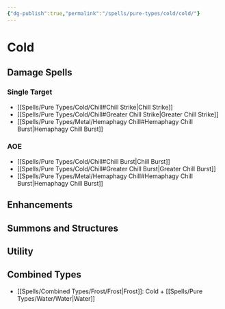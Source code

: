 ```yaml
---
{"dg-publish":true,"permalink":"/spells/pure-types/cold/cold/"}
---
```


# Cold
## Damage Spells

### Single Target
- [[Spells/Pure Types/Cold/Chill#Chill Strike\|Chill Strike]]
- [[Spells/Pure Types/Cold/Chill#Greater Chill Strike\|Greater Chill Strike]]
- [[Spells/Pure Types/Metal/Hemaphagy Chill#Hemaphagy Chill Burst\|Hemaphagy Chill Burst]]
### AOE
- [[Spells/Pure Types/Cold/Chill#Chill Burst\|Chill Burst]]
- [[Spells/Pure Types/Cold/Chill#Greater Chill Burst\|Greater Chill Burst]]
- [[Spells/Pure Types/Metal/Hemaphagy Chill#Hemaphagy Chill Burst\|Hemaphagy Chill Burst]]
## Enhancements

## Summons and Structures

## Utility

## Combined Types
- [[Spells/Combined Types/Frost/Frost\|Frost]]: Cold + [[Spells/Pure Types/Water/Water\|Water]]